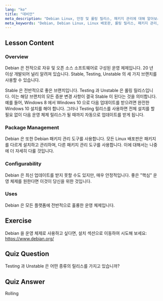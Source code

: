 ```yaml
---
lang: "ko"
title: "데비안"
meta_description: "Debian Linux, 안정 및 롤링 릴리스, 패키지 관리에 대해 알아보세요. Debian 이 초보자와 중급 사용자에게 훌륭한 핵심 OS 인 이유를 알아보세요."
meta_keywords: "Debian, Debian Linux, Linux 배포판, 롤링 릴리스, 패키지 관리, Linux 튜토리얼, 초보자 Linux, Linux 가이드"
---
```


## Lesson Content

### Overview

Debian 은 전적으로 자유 및 오픈 소스 소프트웨어로 구성된 운영 체제입니다. 20 년 이상 개발되어 널리 알려져 있습니다. Stable, Testing, Unstable 의 세 가지 브랜치를 사용할 수 있습니다.

Stable 은 전반적으로 좋은 브랜치입니다. Testing 과 Unstable 은 롤링 릴리스입니다. 이는 해당 브랜치의 모든 증분 변경 사항이 결국 Stable 이 된다는 것을 의미합니다. 예를 들어, Windows 8 에서 Windows 10 으로 다음 업데이트를 받으려면 완전한 Windows 10 설치를 해야 합니다. 그러나 Testing 릴리스를 사용하면 전체 설치를 할 필요 없이 다음 운영 체제 릴리스가 될 때까지 자동으로 업데이트를 받게 됩니다.

### Package Management

Debian 은 또한 Debian 패키지 관리 도구를 사용합니다. 모든 Linux 배포판은 패키지를 다르게 설치하고 관리하며, 다른 패키지 관리 도구를 사용합니다. 이에 대해서는 나중에 더 자세히 다룰 것입니다.

### Configurability

Debian 은 최신 업데이트를 받지 못할 수도 있지만, 매우 안정적입니다. 좋은 "핵심" 운영 체제를 원한다면 이것이 당신을 위한 것입니다.

### Uses

Debian 은 모든 플랫폼에 전반적으로 훌륭한 운영 체제입니다.

## Exercise

Debian 을 운영 체제로 사용하고 싶다면, 설치 섹션으로 이동하여 시도해 보세요: <https://www.debian.org/>

## Quiz Question

Testing 과 Unstable 은 어떤 종류의 릴리스를 가지고 있습니까?

## Quiz Answer

Rolling
